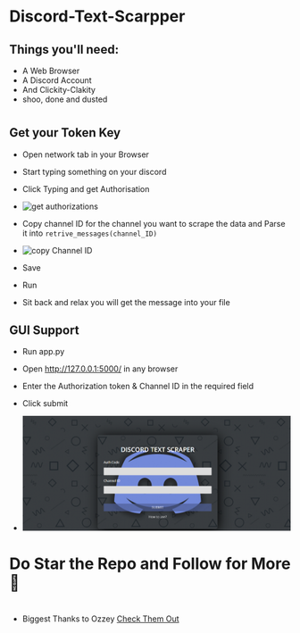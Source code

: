 # Discord-Text-Scarpper

## Things you'll need:
- A Web Browser
- A Discord Account
- And Clickity-Clakity 
- shoo, done and dusted

#

## Get your Token Key

- Open network tab in your Browser
- Start typing something on your discord
- Click Typing and get Authorisation 
- <img width="662" alt="get authorizations" src="https://user-images.githubusercontent.com/32642309/121036187-31efff80-c7cc-11eb-96d1-5f3b49b92683.png">

- Copy channel ID for the channel you want to scrape the data and Parse it into `retrive_messages(channel_ID)`

- <img width="299" alt="copy Channel ID" src="https://user-images.githubusercontent.com/32642309/121036327-4df3a100-c7cc-11eb-84c6-bd26cb2f326c.png">

-  Save
-  Run
-  Sit back and relax you will get the message into your file

## GUI Support

- Run app.py

- Open http://127.0.0.1:5000/ in any browser

- Enter the Authorization token & Channel ID in the required field

- Click submit

- <img width="662" alt="get authorizations" src="https://github.com/Ozzey/Discord-Text-Scarpper/blob/master/assets/gui_main.png">


# Do Star the Repo and Follow for More 🤭

#
- Biggest Thanks to Ozzey [Check Them Out](https://github.com/Ozzey)
